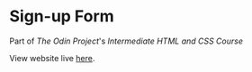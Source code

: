 # Sign-up Form

Part of *The Odin Project*'s *Intermediate HTML and CSS Course*

View website live [here](https://levoskaa.github.io/odin-sign-up-form).
